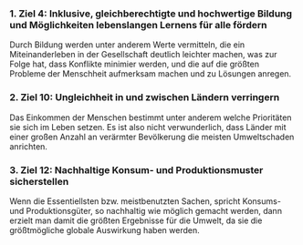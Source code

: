 ### 1. Ziel 4: Inklusive, gleichberechtigte und hochwertige Bildung und Möglichkeiten lebenslangen Lernens für alle fördern 

Durch Bildung werden unter anderem Werte vermitteln, die ein Miteinanderleben in der Gesellschaft deutlich leichter machen, was zur Folge hat, dass Konflikte minimier werden, und die auf die größten Probleme der Menschheit aufmerksam machen und zu Lösungen anregen. 

### 2. Ziel 10: Ungleichheit in und zwischen Ländern verringern

Das Einkommen der Menschen bestimmt unter anderem welche Prioritäten sie sich im Leben setzen. Es ist also nicht verwunderlich, dass Länder mit einer großen Anzahl an verärmter Bevölkerung die meisten Umweltschaden anrichten.  

### 3. Ziel 12: Nachhaltige Konsum- und Produktionsmuster sicherstellen

Wenn die Essentiellsten bzw. meistbenutzten Sachen, spricht Konsums- und Produktionsgüter, so nachhaltig wie möglich gemacht werden, dann erzielt man damit die größten Ergebnisse für die Umwelt, da sie die größtmögliche globale Auswirkung haben werden. 

 


